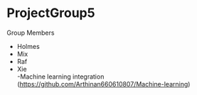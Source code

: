# ProjectGroup5

Group Members
- Holmes
- Mix
- Raf
- Xie                                                                                                                                                                                        
-Machine learning integration (https://github.com/Arthinan660610807/Machine-learning)
